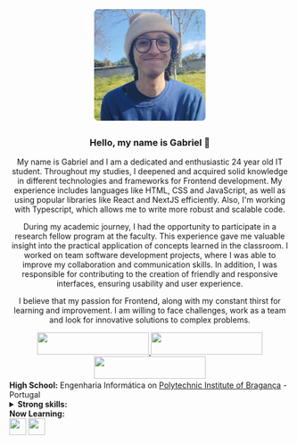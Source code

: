 <div align="center">
      <img src="WhatsApp Image 2021-09-28 at 21.23.41.jpeg.jpg" alt="Profile Photo" width="200px" style="border-radius: 10px; border: 3px solid white;"> <br>
      <h3> Hello, my name is Gabriel 👋</h3>
      <p> My name is Gabriel and I am a dedicated and enthusiastic 24 year old IT student. Throughout my studies, I deepened and acquired solid knowledge in different technologies and frameworks for Frontend development. My experience includes languages ​​like HTML, CSS and JavaScript, as well as using popular libraries like React and NextJS efficiently. Also, I'm working with Typescript, which allows me to write more robust and scalable code.

During my academic journey, I had the opportunity to participate in a research fellow program at the faculty. This experience gave me valuable insight into the practical application of concepts learned in the classroom. I worked on team software development projects, where I was able to improve my collaboration and communication skills. In addition, I was responsible for contributing to the creation of friendly and responsive interfaces, ensuring usability and user experience.

I believe that my passion for Frontend, along with my constant thirst for learning and improvement. I am willing to face challenges, work as a team and look for innovative solutions to complex problems. </p>
</div>
<div align="center">
        <a href="https://instagram.com/gabrielol113" target="_blank"><img src="https://img.shields.io/badge/-Instagram-%23E4405F?style=for-the-badge&logo=instagram&logoColor=white" target="_blank" width="200px" height="40px">
        </a>
 	  <a href="https://www.twitch.tv/tixolee" target="_blank"><img                                              src="https://img.shields.io/badge/Twitch-9146FF?style=for-the-badge&logo=twitch&logoColor=white" target="_blank"                    width="200px" height="40px">
        </a>
        <a href="https://www.linkedin.com/in/gabriel-teixeira-3049a3154/" target="_blank"><img                                            src="https://img.shields.io/badge/-LinkedIn-%230077B5?style=for-the-     badge&logo=linkedin&logoColor=white"                  target="_blank"   width="200px" height="40px">
        </a> 
    
 </div>
  <strong>High School:</strong>
 Engenharia Informática on <a href="http://portal3.ipb.pt/index.php/pt/ipb">Polytechnic Institute of  Bragança</a> - Portugal <br>
 
 <div>
       <details>
            <summary> <strong>Strong skills:</strong> </summary>
                   <!--HTML icon -->
     <img src="https://raw.githubusercontent.com/devicons/devicon/master/icons/html5/html5-original.svg" width=30px height="30px">
       <!-- CSS icon -->
     <img src="https://raw.githubusercontent.com/devicons/devicon/master/icons/css3/css3-original.svg" width=30px height="30px">
       <!--JS icon -->
     <img src="https://raw.githubusercontent.com/devicons/devicon/master/icons/javascript/javascript-plain.svg" width=30px height="30px">
       <!--REACT icon -->
      <img src="https://cdn.jsdelivr.net/gh/devicons/devicon/icons/react/react-original.svg"  width=30px;/>  
      <!-- NodeJS icon -->
      <img src="https://cdn.jsdelivr.net/gh/devicons/devicon/icons/nodejs/nodejs-original.svg" width=30px;> 
       </details>

 </div>
  <strong>Now Learning:</strong> <br>
      
  <div> 
        <!-- NextJs icon -->
     <img src="https://cdn.jsdelivr.net/gh/devicons/devicon/icons/nextjs/nextjs-original.svg" width=30px height="30px" />  
        <!-- C# icon -->
     <img src="https://cdn.jsdelivr.net/gh/devicons/devicon/icons/csharp/csharp-original.svg" width=30px height="30px" />
 </div>

